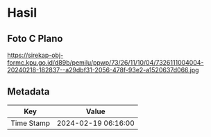 # Hasil

## Foto C Plano

https://sirekap-obj-formc.kpu.go.id/d89b/pemilu/ppwp/73/26/11/10/04/7326111004004-20240218-182837--a29dbf31-2056-478f-93e2-a1520637d066.jpg


## Metadata

| Key        | Value               |
| ---------- | ------------------- |
| Time Stamp | 2024-02-19 06:16:00 |



